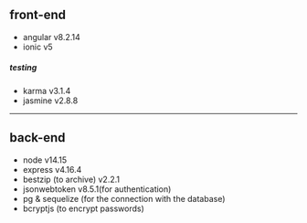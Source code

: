 ## front-end
- angular v8.2.14
- ionic v5
##### testing
- karma v3.1.4
- jasmine v2.8.8
_____________________________________________________________
## back-end
- node v14.15
- express v4.16.4
- bestzip (to archive) v2.2.1
- jsonwebtoken v8.5.1(for authentication)
- pg & sequelize (for the connection with the database)
- bcryptjs (to encrypt passwords)